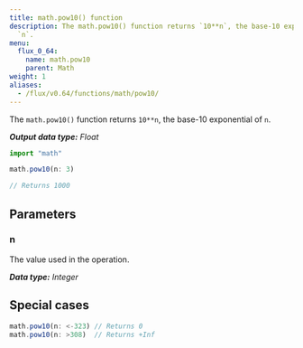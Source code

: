 ```yaml
---
title: math.pow10() function
description: The math.pow10() function returns `10**n`, the base-10 exponential of
  `n`.
menu:
  flux_0_64:
    name: math.pow10
    parent: Math
weight: 1
aliases:
  - /flux/v0.64/functions/math/pow10/
---
```


The `math.pow10()` function returns `10**n`, the base-10 exponential of `n`.

_**Output data type:** Float_

```js
import "math"

math.pow10(n: 3)

// Returns 1000
```

## Parameters

### n
The value used in the operation.

_**Data type:** Integer_

## Special cases
```js
math.pow10(n: <-323) // Returns 0
math.pow10(n: >308)  // Returns +Inf
```
